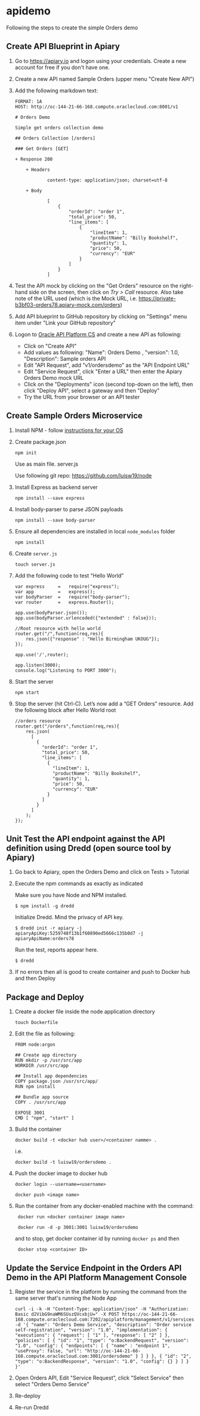 # apidemo

Following the steps to create the simple Orders demo

## Create API Blueprint in Apiary

1.  Go to <https://apiary.io> and logon using your credentials. Create a new account for free if you don't have one.

2.  Create a new API named Sample Orders (upper menu "Create New API")

3.  Add the following markdown text:

        FORMAT: 1A
        HOST: http://oc-144-21-66-168.compute.oraclecloud.com:8001/v1

        # Orders Demo
        
        Simple get orders collection demo
        
        ## Orders Collection [/orders]
        
        ### Get Orders [GET]
        
        + Response 200
        
            + Headers
        
                    content-type: application/json; charset=utf-8
        
            + Body
        
                    [
                        {
                            "orderId": "order 1",
                            "total_price": 50,
                            "line_items": [
                                {
                                    "lineItem": 1,
                                    "productName": "Billy Bookshelf",
                                    "quantity": 1,
                                    "price": 50,
                                    "currency": "EUR"
                                }
                            ]
                        }
                    ]

4.  Test the API mock by clicking on the "Get Orders" resource on the right-hand side on the screen, then click on
    *Try > Call* resource. Also take note of the URL used (which is the Mock URL, i.e.
     https://private-b3bf03-orders78.apiary-mock.com/orders)

5.  Add API blueprint to GitHub repository by clicking on "Settings" menu item under "Link your GitHub repository"

6.  Logon to [Oracle API Platform CS](https://host/apiplatform) and create a new API as following:

    * Click on "Create API"
    * Add values as following: "Name": Orders Demo , "version": 1.0, "Description": Sample orders API
    * Edit "API Request", add "v1/ordersdemo" as the "API Endpoint URL"
    * Edit "Service Request", click "Enter a URL" then enter the Apiary Orders Demo mock URL
    * Click on the "Deployments" icon (second top-down on the left), then click "Deploy API", select a gateway and then
      "Deploy"
    * Try the URL from your browser or an API tester

## Create Sample Orders Microservice

1.  Install NPM - follow [instructions for your OS](https://nodejs.org/en/)

2.  Create package.json

        npm init

    Use as main file. server.js
    
    Use following git repo: https://github.com/luisw19/node

3.  Install Express as backend server

        npm install --save express

4.  Install body-parser to parse JSON payloads

        npm install --save body-parser

5.  Ensure all dependencies are installed in local `node_modules` folder

        npm install

6.  Create `server.js`

        touch server.js

6.  Add the following code to test “Hello World”

        var express     =   require("express");
        var app         =   express();
        var bodyParser  =   require("body-parser");
        var router      =   express.Router();
        
        app.use(bodyParser.json());
        app.use(bodyParser.urlencoded({"extended" : false}));
        
        //Root resource with hello world
        router.get("/",function(req,res){
            res.json({"response" : "Hello Birmingham UKOUG"});
        });
        
        app.use('/',router);
        
        app.listen(3000);
        console.log("Listening to PORT 3000");

7.  Start the server

        npm start

8.  Stop the server (hit Ctrl-C). Let’s now add a “GET Orders” resource. Add the following block after Hello World root

        //orders resource
        router.get("/orders",function(req,res){
            res.json(
              [
                {
                  "orderId": "order 1",
                  "total_price": 50,
                  "line_items": [
                    {
                      "lineItem": 1,
                      "productName": "Billy Bookshelf",
                      "quantity": 1,
                      "price": 50,
                      "currency": "EUR"
                    }
                  ]
                }
              ]
            );
        });

## Unit Test the API endpoint against the API definition using Dredd (open source tool by Apiary)

1.  Go back to Apiary, open the Orders Demo and click on Tests > Tutorial

2.  Execute the npm commands as exactly as indicated

    Make sure you have Node and NPM installed.

        $ npm install -g dredd

    Initialize Dredd. Mind the privacy of API key.

        $ dredd init -r apiary -j apiaryApiKey:5259748f13b1f60890ed5666c135b0d7 -j apiaryApiName:orders78

    Run the test, reports appear here.

        $ dredd

3.  If no errors then all is good to create container and push to Docker hub and then Deploy

## Package and Deploy

1.  Create a docker file inside the node application directory

        touch Dockerfile

2.  Edit the file as following:

        FROM node:argon
        
        ## Create app directory
        RUN mkdir -p /usr/src/app
        WORKDIR /usr/src/app
        
        ## Install app dependencies
        COPY package.json /usr/src/app/
        RUN npm install
        
        ## Bundle app source
        COPY . /usr/src/app
        
        EXPOSE 3001
        CMD [ "npm", "start" ]

3.  Build the container

        docker build -t <docker hub user>/<container namme> .

    i.e.

        docker build -t luisw19/ordersdemo .

4.  Push the docker image to docker hub

        docker login --username=<username>
        
        docker push <image name>

5. Run the container from any docker-enabled machine with the command:

        docker run <docker container image name>
        
        docker run -d -p 3001:3001 luisw19/ordersdemo

    and to stop, get docker container id by running `docker ps` and then

        docker stop <container ID>

## Update the Service Endpoint in the Orders API Demo in the API Platform Management Console

1.  Register the service in the platform by running the command from the same server that's running the Node App

        curl -i -k -H "Content-Type: application/json" -H "Authorization: Basic d2VibG9naWM6SUszQVcxbjU=" -X POST https://oc-144-21-66-168.compute.oraclecloud.com:7202/apiplatform/management/v1/services -d '{ "name": "Orders Demo Service", "description": "Order service self-registration", "version": "1.0", "implementation": { "executions": { "request": [ "1" ], "response": [ "2" ] }, "policies": [ { "id": "1", "type": "o:BackendRequest", "version": "1.0", "config": { "endpoints": [ { "name" : "endpoint 1", "useProxy": false, "url": "http://oc-144-21-66-168.compute.oraclecloud.com:3001/ordersdemo" } ] } }, { "id": "2", "type": "o:BackendResponse", "version": "1.0", "config": {} } ] } }'

2.  Open Orders API, Edit "Service Request", click "Select Service" then select "Orders Demo Service"

3.  Re-deploy

4.  Re-run Dredd
